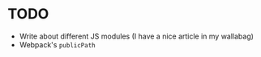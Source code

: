 # TODO
* Write about different JS modules (I have a nice article in my wallabag)
* Webpack's `publicPath`
